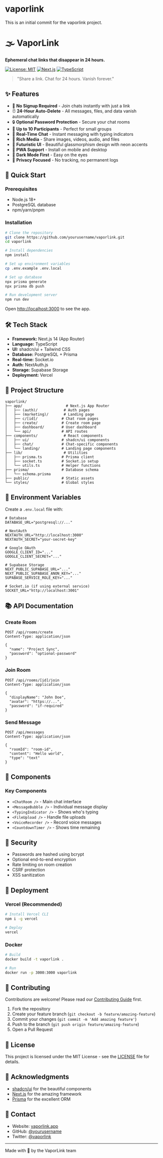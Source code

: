 # vaporlink

This is an initial commit for the vaporlink project.

# 🌫️ VaporLink

**Ephemeral chat links that disappear in 24 hours.**

[![License: MIT](https://img.shields.io/badge/License-MIT-yellow.svg)](https://opensource.org/licenses/MIT)
[![Next.js](https://img.shields.io/badge/Next.js-14-black)](https://nextjs.org/)
[![TypeScript](https://img.shields.io/badge/TypeScript-5.0-blue)](https://www.typescriptlang.org/)

> "Share a link. Chat for 24 hours. Vanish forever."

## ✨ Features

- 🚀 **No Signup Required** - Join chats instantly with just a link
- ⏰ **24-Hour Auto-Delete** - All messages, files, and data vanish automatically
- 🔒 **Optional Password Protection** - Secure your chat rooms
- 👥 **Up to 10 Participants** - Perfect for small groups
- 💬 **Real-Time Chat** - Instant messaging with typing indicators
- 📎 **Rich Media** - Share images, videos, audio, and files
- 🎨 **Futuristic UI** - Beautiful glassmorphism design with neon accents
- 📱 **PWA Support** - Install on mobile and desktop
- 🌙 **Dark Mode First** - Easy on the eyes
- 🔐 **Privacy Focused** - No tracking, no permanent logs

## 🚀 Quick Start

### Prerequisites

- Node.js 18+ 
- PostgreSQL database
- npm/yarn/pnpm

### Installation

```bash
# Clone the repository
git clone https://github.com/yourusername/vaporlink.git
cd vaporlink

# Install dependencies
npm install

# Set up environment variables
cp .env.example .env.local

# Set up database
npx prisma generate
npx prisma db push

# Run development server
npm run dev
```

Open [http://localhost:3000](http://localhost:3000) to see the app.

## 🛠️ Tech Stack

- **Framework:** Next.js 14 (App Router)
- **Language:** TypeScript
- **UI:** shadcn/ui + Tailwind CSS
- **Database:** PostgreSQL + Prisma
- **Real-time:** Socket.io
- **Auth:** NextAuth.js
- **Storage:** Supabase Storage
- **Deployment:** Vercel

## 📁 Project Structure

```
vaporlink/
├── app/                    # Next.js App Router
│   ├── (auth)/            # Auth pages
│   ├── (marketing)/       # Landing page
│   ├── c/[id]/           # Chat room pages
│   ├── create/           # Create room page
│   ├── dashboard/        # User dashboard
│   └── api/              # API routes
├── components/            # React components
│   ├── ui/               # shadcn/ui components
│   ├── chat/             # Chat-specific components
│   └── landing/          # Landing page components
├── lib/                   # Utilities
│   ├── prisma.ts         # Prisma client
│   ├── socket.ts         # Socket.io setup
│   └── utils.ts          # Helper functions
├── prisma/               # Database schema
│   └── schema.prisma
├── public/               # Static assets
└── styles/               # Global styles
```

## 🔧 Environment Variables

Create a `.env.local` file with:

```env
# Database
DATABASE_URL="postgresql://..."

# NextAuth
NEXTAUTH_URL="http://localhost:3000"
NEXTAUTH_SECRET="your-secret-key"

# Google OAuth
GOOGLE_CLIENT_ID="..."
GOOGLE_CLIENT_SECRET="..."

# Supabase Storage
NEXT_PUBLIC_SUPABASE_URL="..."
NEXT_PUBLIC_SUPABASE_ANON_KEY="..."
SUPABASE_SERVICE_ROLE_KEY="..."

# Socket.io (if using external service)
SOCKET_URL="http://localhost:3001"
```

## 📚 API Documentation

### Create Room

```http
POST /api/rooms/create
Content-Type: application/json

{
  "name": "Project Sync",
  "password": "optional-password"
}
```

### Join Room

```http
POST /api/rooms/[id]/join
Content-Type: application/json

{
  "displayName": "John Doe",
  "avatar": "https://...",
  "password": "if-required"
}
```

### Send Message

```http
POST /api/messages
Content-Type: application/json

{
  "roomId": "room-id",
  "content": "Hello world",
  "type": "text"
}
```

## 🎨 Components

### Key Components

- `<ChatRoom />` - Main chat interface
- `<MessageBubble />` - Individual message display
- `<TypingIndicator />` - Shows who's typing
- `<FileUpload />` - Handle file uploads
- `<VoiceRecorder />` - Record voice messages
- `<CountdownTimer />` - Shows time remaining

## 🔐 Security

- Passwords are hashed using bcrypt
- Optional end-to-end encryption
- Rate limiting on room creation
- CSRF protection
- XSS sanitization

## 🚢 Deployment

### Vercel (Recommended)

```bash
# Install Vercel CLI
npm i -g vercel

# Deploy
vercel
```

### Docker

```bash
# Build
docker build -t vaporlink .

# Run
docker run -p 3000:3000 vaporlink
```

## 🤝 Contributing

Contributions are welcome! Please read our [Contributing Guide](CONTRIBUTING.md) first.

1. Fork the repository
2. Create your feature branch (`git checkout -b feature/amazing-feature`)
3. Commit your changes (`git commit -m 'Add amazing feature'`)
4. Push to the branch (`git push origin feature/amazing-feature`)
5. Open a Pull Request

## 📝 License

This project is licensed under the MIT License - see the [LICENSE](LICENSE) file for details.

## 🙏 Acknowledgments

- [shadcn/ui](https://ui.shadcn.com/) for the beautiful components
- [Next.js](https://nextjs.org/) for the amazing framework
- [Prisma](https://www.prisma.io/) for the excellent ORM

## 📧 Contact

- Website: [vaporlink.app](https://vaporlink.app)
- GitHub: [@yourusername](https://github.com/yourusername)
- Twitter: [@vaporlink](https://twitter.com/vaporlink)

---

Made with 💜 by the VaporLink team
